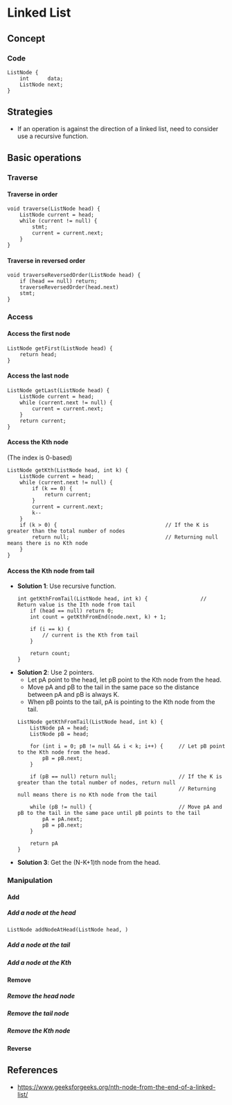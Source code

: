 # Linked List

## Concept
### Code
```
ListNode {
    int      data;
    ListNode next;
}
```

## Strategies
- If an operation is against the direction of a linked list, need to consider use a recursive function.

## Basic operations
### Traverse
#### Traverse in order
```
void traverse(ListNode head) {
    ListNode current = head;
    while (current != null) {
        stmt;
        current = current.next;
    }
}
```

#### Traverse in reversed order
```
void traverseReversedOrder(ListNode head) {
    if (head == null) return;
    traverseReversedOrder(head.next)
    stmt;
}
```

### Access
#### Access the first node
```
ListNode getFirst(ListNode head) {
    return head;
}
```

#### Access the last node
```
ListNode getLast(ListNode head) {
    ListNode current = head;
    while (current.next != null) {
        current = current.next;
    }
    return current;
}
```

#### Access the Kth node
(The index is 0-based)
```
ListNode getKth(ListNode head, int k) {
    ListNode current = head;
    while (current.next != null) {
        if (k == 0) {
            return current;
        }
        current = current.next;
        k--
    }
    if (k > 0) {                                   // If the K is greater than the total number of nodes
        return null;                               // Returning null means there is no Kth node
    }
}
```

#### Access the Kth node from tail
- **Solution 1**: Use recursive function.
  ```
  int getKthFromTail(ListNode head, int k) {                 // Return value is the Ith node from tail
      if (head == null) return 0;
      int count = getKthFromEnd(node.next, k) + 1;
    
      if (i == k) {
          // current is the Kth from tail
      }
    
      return count;
  }
  ```
- **Solution 2**: Use 2 pointers.
   - Let pA point to the head, let pB point to the Kth node from the head.
   - Move pA and pB to the tail in the same pace so the distance between pA and pB is always K.
   - When pB points to the tail, pA is pointing to the Kth node from the tail.
  ```
  ListNode getKthFromTail(ListNode head, int k) {
      ListNode pA = head;
      ListNode pB = head;
      
      for (int i = 0; pB != null && i < k; i++) {     // Let pB point to the Kth node from the head.
          pB = pB.next;
      }
      
      if (pB == null) return null;                    // If the K is greater than the total number of nodes, return null
                                                      // Returning null means there is no Kth node from the tail
                                                      
      while (pB != null) {                            // Move pA and pB to the tail in the same pace until pB points to the tail
          pA = pA.next;
          pB = pB.next;
      }
      
      return pA
  }
  ```
- **Solution 3**: Get the (N-K+1)th node from the head.

### Manipulation
#### Add
##### Add a node at the head
```
ListNode addNodeAtHead(ListNode head, )
```

##### Add a node at the tail
##### Add a node at the Kth 

#### Remove
##### Remove the head node
##### Remove the tail node
##### Remove the Kth node

#### Reverse

## References
- https://www.geeksforgeeks.org/nth-node-from-the-end-of-a-linked-list/
